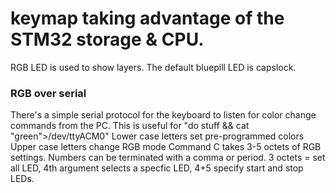 # keymap taking advantage of the STM32 storage & CPU. 
RGB LED is used to show layers. 
The default bluepill LED is capslock.

### RGB over serial
There's a simple serial protocol for the keyboard to listen for color change commands from the PC. 
This is useful for "do stuff && cat "green">/dev/ttyACM0"
Lower case letters set pre-programmed colors
Upper case letters change RGB mode
Command C takes 3-5 octets of RGB settings. Numbers can be terminated with a comma or period. 
3 octets = set all LED, 4th argument selects a specfic LED, 4+5 specify start and stop LEDs.
